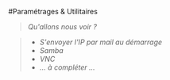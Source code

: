 #Paramétrages & Utilitaires

>*Qu'allons nous voir ?*

>	- *S'envoyer l'IP par mail au démarrage*
>	- *Samba*
>	- *VNC*
>	- *... à compléter ...*